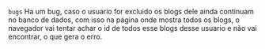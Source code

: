 `bugs`
Ha um bug, caso o usuario for excluido os blogs dele ainda continuam no banco de dados, com isso na página onde mostra todos os blogs, o navegador vai tentar achar o id de todos esse blogs desse usuario e não vai encontrar, o que gera o erro.